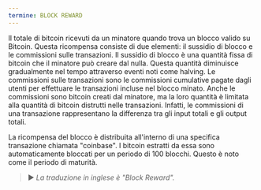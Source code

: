 ```yaml
---
termine: BLOCK REWARD
---
```


Il totale di bitcoin ricevuti da un minatore quando trova un blocco valido su Bitcoin. Questa ricompensa consiste di due elementi: il sussidio di blocco e le commissioni sulle transazioni. Il sussidio di blocco è una quantità fissa di bitcoin che il minatore può creare dal nulla. Questa quantità diminuisce gradualmente nel tempo attraverso eventi noti come halving. Le commissioni sulle transazioni sono le commissioni cumulative pagate dagli utenti per effettuare le transazioni incluse nel blocco minato. Anche le commissioni sono bitcoin creati dal minatore, ma la loro quantità è limitata alla quantità di bitcoin distrutti nelle transazioni. Infatti, le commissioni di una transazione rappresentano la differenza tra gli input totali e gli output totali.

La ricompensa del blocco è distribuita all'interno di una specifica transazione chiamata "coinbase". I bitcoin estratti da essa sono automaticamente bloccati per un periodo di 100 blocchi. Questo è noto come il periodo di maturità.

> ► *La traduzione in inglese è "Block Reward".*